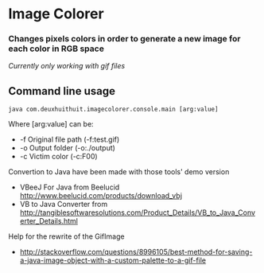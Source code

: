 # Image Colorer

### Changes pixels colors in order to generate a new image for each color in RGB space

*Currently only working with gif files*

## Command line usage

`java com.deuxhuithuit.imagecolorer.console.main [arg:value]`

Where [arg:value] can be:

- -f Original file path (-f:test.gif)
- -o Output folder (-o:./output)
- -c Victim color (-c:F00)

Convertion to Java have been made with those tools' demo version

- VBeeJ For Java from Beelucid <http://www.beelucid.com/products/download_vbj>
- VB to Java Converter from <http://tangiblesoftwaresolutions.com/Product_Details/VB_to_Java_Converter_Details.html>

Help for the rewrite of the GifImage

- <http://stackoverflow.com/questions/8996105/best-method-for-saving-a-java-image-object-with-a-custom-palette-to-a-gif-file>